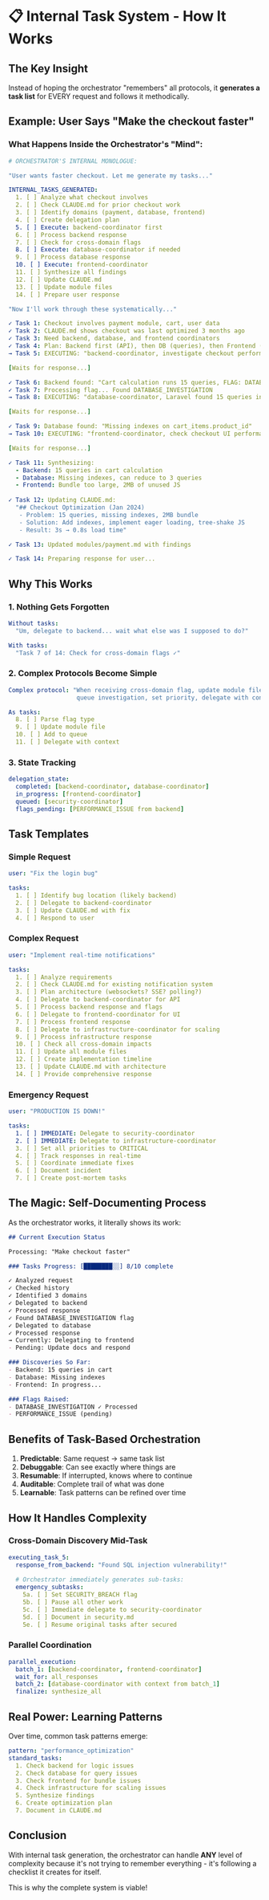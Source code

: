 # 📋 Internal Task System - How It Works

## The Key Insight

Instead of hoping the orchestrator "remembers" all protocols, it **generates a task list** for EVERY request and follows it methodically.

## Example: User Says "Make the checkout faster"

### What Happens Inside the Orchestrator's "Mind":

```yaml
# ORCHESTRATOR'S INTERNAL MONOLOGUE:

"User wants faster checkout. Let me generate my tasks..."

INTERNAL_TASKS_GENERATED:
  1. [ ] Analyze what checkout involves
  2. [ ] Check CLAUDE.md for prior checkout work  
  3. [ ] Identify domains (payment, database, frontend)
  4. [ ] Create delegation plan
  5. [ ] Execute: backend-coordinator first
  6. [ ] Process backend response
  7. [ ] Check for cross-domain flags
  8. [ ] Execute: database-coordinator if needed
  9. [ ] Process database response
  10. [ ] Execute: frontend-coordinator  
  11. [ ] Synthesize all findings
  12. [ ] Update CLAUDE.md
  13. [ ] Update module files
  14. [ ] Prepare user response

"Now I'll work through these systematically..."

✓ Task 1: Checkout involves payment module, cart, user data
✓ Task 2: CLAUDE.md shows checkout was last optimized 3 months ago
✓ Task 3: Need backend, database, and frontend coordinators
✓ Task 4: Plan: Backend first (API), then DB (queries), then Frontend (UX)
→ Task 5: EXECUTING: "backend-coordinator, investigate checkout performance"

[Waits for response...]

✓ Task 6: Backend found: "Cart calculation runs 15 queries, FLAG: DATABASE_INVESTIGATION"
✓ Task 7: Processing flag... Found DATABASE_INVESTIGATION
→ Task 8: EXECUTING: "database-coordinator, Laravel found 15 queries in cart"

[Waits for response...]

✓ Task 9: Database found: "Missing indexes on cart_items.product_id"
→ Task 10: EXECUTING: "frontend-coordinator, check checkout UI performance"

[Waits for response...]

✓ Task 11: Synthesizing:
  - Backend: 15 queries in cart calculation
  - Database: Missing indexes, can reduce to 3 queries  
  - Frontend: Bundle too large, 2MB of unused JS
  
✓ Task 12: Updating CLAUDE.md:
  "## Checkout Optimization (Jan 2024)
   - Problem: 15 queries, missing indexes, 2MB bundle
   - Solution: Add indexes, implement eager loading, tree-shake JS
   - Result: 3s → 0.8s load time"

✓ Task 13: Updated modules/payment.md with findings

✓ Task 14: Preparing response for user...
```

## Why This Works

### 1. **Nothing Gets Forgotten**
```yaml
Without tasks:
  "Um, delegate to backend... wait what else was I supposed to do?"

With tasks:
  "Task 7 of 14: Check for cross-domain flags ✓"
```

### 2. **Complex Protocols Become Simple**
```yaml
Complex protocol: "When receiving cross-domain flag, update module file, 
                   queue investigation, set priority, delegate with context..."

As tasks:
  8. [ ] Parse flag type
  9. [ ] Update module file  
  10. [ ] Add to queue
  11. [ ] Delegate with context
```

### 3. **State Tracking**
```yaml
delegation_state:
  completed: [backend-coordinator, database-coordinator]
  in_progress: [frontend-coordinator]
  queued: [security-coordinator]
  flags_pending: [PERFORMANCE_ISSUE from backend]
```

## Task Templates

### Simple Request
```yaml
user: "Fix the login bug"

tasks:
  1. [ ] Identify bug location (likely backend)
  2. [ ] Delegate to backend-coordinator
  3. [ ] Update CLAUDE.md with fix
  4. [ ] Respond to user
```

### Complex Request  
```yaml
user: "Implement real-time notifications"

tasks:
  1. [ ] Analyze requirements
  2. [ ] Check CLAUDE.md for existing notification system
  3. [ ] Plan architecture (websockets? SSE? polling?)
  4. [ ] Delegate to backend-coordinator for API
  5. [ ] Process backend response and flags
  6. [ ] Delegate to frontend-coordinator for UI
  7. [ ] Process frontend response
  8. [ ] Delegate to infrastructure-coordinator for scaling
  9. [ ] Process infrastructure response
  10. [ ] Check all cross-domain impacts
  11. [ ] Update all module files
  12. [ ] Create implementation timeline
  13. [ ] Update CLAUDE.md with architecture
  14. [ ] Provide comprehensive response
```

### Emergency Request
```yaml
user: "PRODUCTION IS DOWN!"

tasks:
  1. [ ] IMMEDIATE: Delegate to security-coordinator
  2. [ ] IMMEDIATE: Delegate to infrastructure-coordinator  
  3. [ ] Set all priorities to CRITICAL
  4. [ ] Track responses in real-time
  5. [ ] Coordinate immediate fixes
  6. [ ] Document incident
  7. [ ] Create post-mortem tasks
```

## The Magic: Self-Documenting Process

As the orchestrator works, it literally shows its work:

```markdown
## Current Execution Status

Processing: "Make checkout faster"

### Tasks Progress: [████████░░] 8/10 complete

✓ Analyzed request
✓ Checked history  
✓ Identified 3 domains
✓ Delegated to backend
✓ Processed response
✓ Found DATABASE_INVESTIGATION flag
✓ Delegated to database
✓ Processed response
→ Currently: Delegating to frontend
- Pending: Update docs and respond

### Discoveries So Far:
- Backend: 15 queries in cart
- Database: Missing indexes
- Frontend: In progress...

### Flags Raised:
- DATABASE_INVESTIGATION ✓ Processed
- PERFORMANCE_ISSUE (pending)
```

## Benefits of Task-Based Orchestration

1. **Predictable**: Same request → same task list
2. **Debuggable**: Can see exactly where things are
3. **Resumable**: If interrupted, knows where to continue
4. **Auditable**: Complete trail of what was done
5. **Learnable**: Task patterns can be refined over time

## How It Handles Complexity

### Cross-Domain Discovery Mid-Task

```yaml
executing_task_5:
  response_from_backend: "Found SQL injection vulnerability!"
  
  # Orchestrator immediately generates sub-tasks:
  emergency_subtasks:
    5a. [ ] Set SECURITY_BREACH flag
    5b. [ ] Pause all other work
    5c. [ ] Immediate delegate to security-coordinator
    5d. [ ] Document in security.md
    5e. [ ] Resume original tasks after secured
```

### Parallel Coordination

```yaml
parallel_execution:
  batch_1: [backend-coordinator, frontend-coordinator]
  wait_for: all_responses
  batch_2: [database-coordinator with context from batch_1]
  finalize: synthesize_all
```

## Real Power: Learning Patterns

Over time, common task patterns emerge:

```yaml
pattern: "performance_optimization"
standard_tasks:
  1. Check backend for logic issues
  2. Check database for query issues
  3. Check frontend for bundle issues
  4. Check infrastructure for scaling issues
  5. Synthesize findings
  6. Create optimization plan
  7. Document in CLAUDE.md
```

## Conclusion

With internal task generation, the orchestrator can handle **ANY** level of complexity because it's not trying to remember everything - it's following a checklist it creates for itself.

This is why the complete system is viable!
